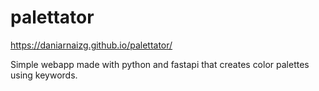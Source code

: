 # palettator

https://daniarnaizg.github.io/palettator/

Simple webapp made with python and fastapi that creates color palettes using keywords. 
